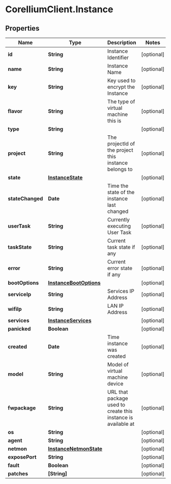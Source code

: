 # CorelliumClient.Instance

## Properties

Name | Type | Description | Notes
------------ | ------------- | ------------- | -------------
**id** | **String** | Instance Identifier | [optional] 
**name** | **String** | Instance Name | [optional] 
**key** | **String** | Key used to encrypt the Instance | [optional] 
**flavor** | **String** | The type of virtual machine this is | [optional] 
**type** | **String** |  | [optional] 
**project** | **String** | The projectId of the project this instance belongs to | [optional] 
**state** | [**InstanceState**](InstanceState.md) |  | [optional] 
**stateChanged** | **Date** | Time the state of the instance last changed | [optional] 
**userTask** | **String** | Currently executing User Task | [optional] 
**taskState** | **String** | Current task state if any | [optional] 
**error** | **String** | Current error state if any | [optional] 
**bootOptions** | [**InstanceBootOptions**](InstanceBootOptions.md) |  | [optional] 
**serviceIp** | **String** | Services IP Address | [optional] 
**wifiIp** | **String** | LAN IP Address | [optional] 
**services** | [**InstanceServices**](InstanceServices.md) |  | [optional] 
**panicked** | **Boolean** |  | [optional] 
**created** | **Date** | Time instance was created | [optional] 
**model** | **String** | Model of virtual machine device | [optional] 
**fwpackage** | **String** | URL that package used to create this instance is available at | [optional] 
**os** | **String** |  | [optional] 
**agent** | **String** |  | [optional] 
**netmon** | [**InstanceNetmonState**](InstanceNetmonState.md) |  | [optional] 
**exposePort** | **String** |  | [optional] 
**fault** | **Boolean** |  | [optional] 
**patches** | **[String]** |  | [optional] 


